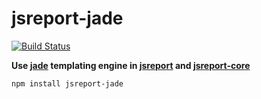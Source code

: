 # jsreport-jade

[![Build Status](https://travis-ci.org/bjrmatos/jsreport-jade.png?branch=master)](https://travis-ci.org/bjrmatos/jsreport-jade)

**Use [jade](http://jade-lang.com) templating engine in [jsreport](https://github.com/jsreport/jsreport) and [jsreport-core](https://github.com/jsreport/jsreport-core)**

```bash
npm install jsreport-jade
```
